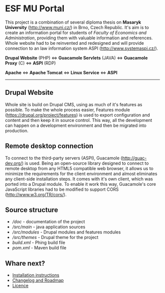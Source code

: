 ESF MU Portal
==============

This project is a combination of several diploma thesis on **Masaryk University** (http://www.muni.cz/) in 
Brno, Czech Republic. It's aim is to create an information portal for students of
*Faculty of Economics and Administration*, providing them with valuable information and references. 
Whole website had to be reinvented and redesigned and will provide connection to an law information system
ASPI (http://www.systemaspi.cz/).

**Drupal Website** (PHP) <=> **Guacamole Servlets** (JAVA) <=> **Guacamole Proxy** (C) <=> **ASPI** (RDP)

**Apache** <=> **Apache Tomcat** <=> **Linux Service** <=> **ASPI**

***

Drupal Website
---------------------

Whole site is build on Drupal CMS, using as much of it's features as possible. To make the whole process easier, Features module (https://drupal.org/project/features) is used to export configuration and content and then keep it in source control. This way, all the development can happen on a development environment and then be migrated into production.

Remote desktop connection
-------------------------------------

To connect to the third-party servers (ASPI), Guacamole (http://guac-dev.org/) is used. Being an open-source library designed to connect to remote desktop from any HTML5 compatible web browser, it allows us to minimize the requirements for the client environment and almost eliminates any client-side installation steps. It comes with it's own client, which was ported into a Drupal module. To enable it work this way, Guacamole's core JavaScript libraries had to be modified to support CORS (http://www.w3.org/TR/cors/).

Source structure
----------------

- */doc* - documentation of the project
- */src/main* - java application sources
- */src/modules* - Drupal modules and features modules
- */src/themes* - Drupal theme for the project 
- *build.xml* - Phing build file
- *pom.xml* - Maven build file
 
Whare next?
-----------

* [Installation instructions](INSTALL.md)
* [Changelog and Roadmap](CHANGELOG.md)
* [Licence](LICENCE.md)
